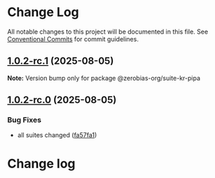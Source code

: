 # Change Log

All notable changes to this project will be documented in this file.
See [Conventional Commits](https://conventionalcommits.org) for commit guidelines.

## [1.0.2-rc.1](https://github.com/zerobias-org/suite/compare/@zerobias-org/suite-kr-pipa@1.0.2-rc.0...@zerobias-org/suite-kr-pipa@1.0.2-rc.1) (2025-08-05)

**Note:** Version bump only for package @zerobias-org/suite-kr-pipa





## [1.0.2-rc.0](https://github.com/zerobias-org/suite/compare/@zerobias-org/suite-kr-pipa@1.0.1...@zerobias-org/suite-kr-pipa@1.0.2-rc.0) (2025-08-05)


### Bug Fixes

* all suites changed ([fa57fa1](https://github.com/zerobias-org/suite/commit/fa57fa1af7628003297df46b2d7740fe95bd2666))





# Change log
